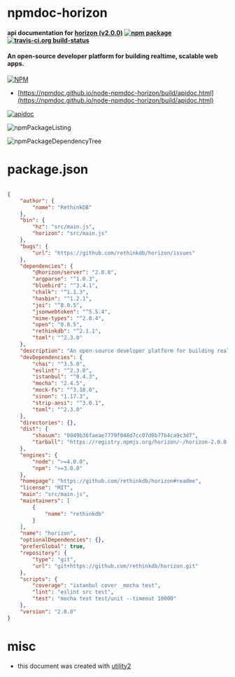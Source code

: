 # npmdoc-horizon

#### api documentation for  [horizon (v2.0.0)](https://github.com/rethinkdb/horizon#readme)  [![npm package](https://img.shields.io/npm/v/npmdoc-horizon.svg?style=flat-square)](https://www.npmjs.org/package/npmdoc-horizon) [![travis-ci.org build-status](https://api.travis-ci.org/npmdoc/node-npmdoc-horizon.svg)](https://travis-ci.org/npmdoc/node-npmdoc-horizon)

#### An open-source developer platform for building realtime, scalable web apps.

[![NPM](https://nodei.co/npm/horizon.png?downloads=true&downloadRank=true&stars=true)](https://www.npmjs.com/package/horizon)

- [https://npmdoc.github.io/node-npmdoc-horizon/build/apidoc.html](https://npmdoc.github.io/node-npmdoc-horizon/build/apidoc.html)

[![apidoc](https://npmdoc.github.io/node-npmdoc-horizon/build/screenCapture.buildCi.browser.%252Ftmp%252Fbuild%252Fapidoc.html.png)](https://npmdoc.github.io/node-npmdoc-horizon/build/apidoc.html)

![npmPackageListing](https://npmdoc.github.io/node-npmdoc-horizon/build/screenCapture.npmPackageListing.svg)

![npmPackageDependencyTree](https://npmdoc.github.io/node-npmdoc-horizon/build/screenCapture.npmPackageDependencyTree.svg)



# package.json

```json

{
    "author": {
        "name": "RethinkDB"
    },
    "bin": {
        "hz": "src/main.js",
        "horizon": "src/main.js"
    },
    "bugs": {
        "url": "https://github.com/rethinkdb/horizon/issues"
    },
    "dependencies": {
        "@horizon/server": "2.0.0",
        "argparse": "^1.0.3",
        "bluebird": "^3.4.1",
        "chalk": "^1.1.3",
        "hasbin": "^1.2.1",
        "joi": "^8.0.5",
        "jsonwebtoken": "^5.5.4",
        "mime-types": "^2.0.4",
        "open": "0.0.5",
        "rethinkdb": "^2.1.1",
        "toml": "^2.3.0"
    },
    "description": "An open-source developer platform for building realtime, scalable web apps.",
    "devDependencies": {
        "chai": "^3.5.0",
        "eslint": "^2.3.0",
        "istanbul": "^0.4.3",
        "mocha": "2.4.5",
        "mock-fs": "^3.10.0",
        "sinon": "1.17.3",
        "strip-ansi": "^3.0.1",
        "toml": "^2.3.0"
    },
    "directories": {},
    "dist": {
        "shasum": "0049b36faeae7779f048d7cc07d0b77b4ca9c3d7",
        "tarball": "https://registry.npmjs.org/horizon/-/horizon-2.0.0.tgz"
    },
    "engines": {
        "node": ">=4.0.0",
        "npm": ">=3.0.0"
    },
    "homepage": "https://github.com/rethinkdb/horizon#readme",
    "license": "MIT",
    "main": "src/main.js",
    "maintainers": [
        {
            "name": "rethinkdb"
        }
    ],
    "name": "horizon",
    "optionalDependencies": {},
    "preferGlobal": true,
    "repository": {
        "type": "git",
        "url": "git+https://github.com/rethinkdb/horizon.git"
    },
    "scripts": {
        "coverage": "istanbul cover _mocha test",
        "lint": "eslint src test",
        "test": "mocha test test/unit --timeout 10000"
    },
    "version": "2.0.0"
}
```



# misc
- this document was created with [utility2](https://github.com/kaizhu256/node-utility2)
